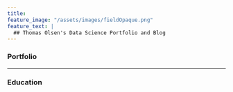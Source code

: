 ```yaml
---
title: 
feature_image: "/assets/images/fieldOpaque.png"
feature_text: |
  ## Thomas Olsen's Data Science Portfolio and Blog
---
```

### Portfolio
***

### Education

